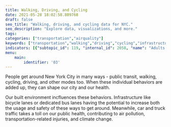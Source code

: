 ```yaml
---
title: Walking, Driving, and Cycling
date: 2021-05-28 18:02:58.809768
draft: false
seo_title: "Walking, driving, and cycling data for NYC."
seo_description: "Explore data, visualizations, and more."
tags: 
categories: ["transportation","airquality"]
keywords: ["transportation","walking","driving","cycling","infrastructure","streets","roads","safety"]
indicators: [{"subtopic_id": 119, "internal_id": 2058, "name": "Adults Who Walk or Bike for Transportation", "URL": "https://a816-dohbesp.nyc.gov/IndicatorPublic/VisualizationData.aspx?id=2058,4466a0,119,Summarize"},{"subtopic_id": 119, "internal_id": 2173, "name": "Bike for Transportation in the Past 7 Days", "URL": "https://a816-dohbesp.nyc.gov/IndicatorPublic/VisualizationData.aspx?id=2173,4466a0,119,Summarize"},{"subtopic_id": 119, "internal_id": 2059, "name": "Monthly Bicycle Use", "URL": "https://a816-dohbesp.nyc.gov/IndicatorPublic/VisualizationData.aspx?id=2059,4466a0,119,Summarize"},{"subtopic_id": 119, "internal_id": 2172, "name": "Walk for Transportation in the Past 7 Days", "URL": "https://a816-dohbesp.nyc.gov/IndicatorPublic/VisualizationData.aspx?id=2172,4466a0,119,Summarize"}, {"subtopic_id": 104, "internal_id": 2133, "name": "Walkability Index (Infrastructure)", "URL": "https://a816-dohbesp.nyc.gov/IndicatorPublic/VisualizationData.aspx?id=2133,719b87,104,Summarize"},{"subtopic_id": 119, "internal_id": 2236, "name": "Adults Reporting Driving in the Last 30 Days", "URL": "https://a816-dohbesp.nyc.gov/IndicatorPublic/VisualizationData.aspx?id=2236,719b87,119,Summarize"}, {"subtopic_id": 119, "internal_id": 2238, "name": "Adults Reporting Speeding in the Last 30 Days", "URL": "https://a816-dohbesp.nyc.gov/IndicatorPublic/VisualizationData.aspx?id=2238,719b87,119,Summarize"},{"subtopic_id": 119, "internal_id": 2237, "name": "Adults Reporting Messaging While Driving in the Last 30 Days", "URL": "https://a816-dohbesp.nyc.gov/IndicatorPublic/VisualizationData.aspx?id=2237,719b87,114,Summarize"},{"subtopic_id": 114, "internal_id": 2113, "name": "Car Traffic Density", "URL": "https://a816-dohbesp.nyc.gov/IndicatorPublic/VisualizationData.aspx?id=2113,719b87,114,Summarize"}, {"subtopic_id": 90, "internal_id": 2114, "name": "Truck Traffic Density", "URL": "https://a816-dohbesp.nyc.gov/IndicatorPublic/VisualizationData.aspx?id=2114,719b87,114,Summarize"},{"subtopic_id": 90, "internal_id": 2112, "name": "Traffic Density", "URL": "https://a816-dohbesp.nyc.gov/IndicatorPublic/VisualizationData.aspx?id=2112,719b87,114,Summarize"}]
menu:
    main:
        identifier: '03'
---
```

 
 People get around New York City in many ways - public transit, walking, cycling, driving, and other modes too. When these individual behaviors are added up, they can shape our city and our health. 
 
 Our built environment incfluences these behaviors. Infrastructure like bicycle lanes or dedicated bus lanes having the potential to increase both the usage and safety of these ways to get around. Meanwhile, car and truck traffic takes a toll on our public health, contributing to air pollution, transportation-related injuries, and climate change.


